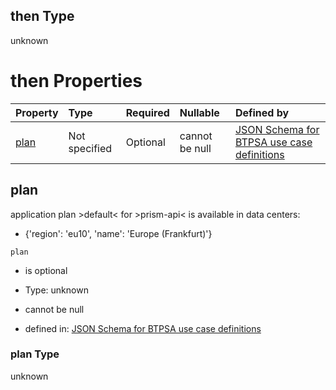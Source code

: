 ## then Type

unknown

# then Properties

| Property      | Type          | Required | Nullable       | Defined by                                                                                                                                                                                                                                      |
| :------------ | :------------ | :------- | :------------- | :---------------------------------------------------------------------------------------------------------------------------------------------------------------------------------------------------------------------------------------------- |
| [plan](#plan) | Not specified | Optional | cannot be null | [JSON Schema for BTPSA use case definitions](btpsa-usecase-properties-services-items-allof-2-then-allof-39-then-allof-0-then-properties-plan.md "undefined#/properties/services/items/allOf/2/then/allOf/39/then/allOf/0/then/properties/plan") |

## plan

application plan >default< for >prism-api< is available in data centers:

*   {'region': 'eu10', 'name': 'Europe (Frankfurt)'}

`plan`

*   is optional

*   Type: unknown

*   cannot be null

*   defined in: [JSON Schema for BTPSA use case definitions](btpsa-usecase-properties-services-items-allof-2-then-allof-39-then-allof-0-then-properties-plan.md "undefined#/properties/services/items/allOf/2/then/allOf/39/then/allOf/0/then/properties/plan")

### plan Type

unknown
